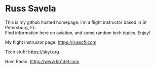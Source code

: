 # Russ Savela

This is my github hosted homepage.  I'm a flight instructor based in St Petersburg, FL.  
Find information here on aviation, and some random tech topics. Enjoy!

My flight instructor page:  <https://russcfi.com>

Tech stuff: <https://skyi.org>

Ham Radio: <https://www.kb1det.com>

